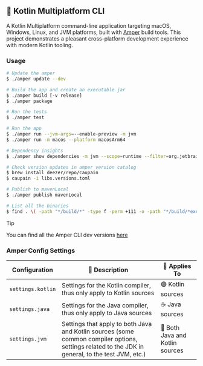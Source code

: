 ## 🚀 Kotlin Multiplatform CLI

A Kotlin Multiplatform command-line application targeting macOS, Windows, Linux, and JVM platforms, built
with [Amper](https://github.com/JetBrains/amper) build tools. This project demonstrates a pleasant cross-platform
development experience with modern Kotlin tooling.

### Usage

```bash
# Update the amper
$ ./amper update --dev

# Build the app and create an executable jar
$ ./amper build [-v release]
$ ./amper package

# Run the tests
$ ./amper test

# Run the app
$ ./amper run --jvm-args=--enable-preview -m jvm
$ ./amper run -m macos --platform macosArm64

# Dependency insights
$ ./amper show dependencies -m jvm --scope=runtime --filter=org.jetbrains.kotlin:kotlin-stdlib

# Check version updates in amper version catalog
$ brew install deezer/repo/caupain
$ caupain -i libs.versions.toml

# Publish to mavenLocal
$ ./amper publish mavenLocal

# List all the binaries
$ find . \( -path "*/build/*" -type f -perm +111 -o -path "*/build/*executableJar*/*.jar" \) | grep -v -E "(test|debug|dSYM)" | xargs du -h | sort -hr
```

> [!TIP]
> You can find all the Amper CLI dev
> versions [here](https://packages.jetbrains.team/maven/p/amper/amper/org/jetbrains/amper/amper-cli/)

### Amper Config Settings

| Configuration     | 📝 Description                                                                                                                                    | 🎯 Applies To                   |
|-------------------|---------------------------------------------------------------------------------------------------------------------------------------------------|---------------------------------|
| `settings.kotlin` | Settings for the Kotlin compiler, thus only apply to Kotlin sources                                                                               | 🟣 Kotlin sources               |
| `settings.java`   | Settings for the Java compiler, thus only apply to Java sources                                                                                   | ☕ Java sources                  |
| `settings.jvm`    | Settings that apply to both Java and Kotlin sources (some common compiler options, settings related to the JDK in general, to the test JVM, etc.) | 🔄 Both Java and Kotlin sources |
